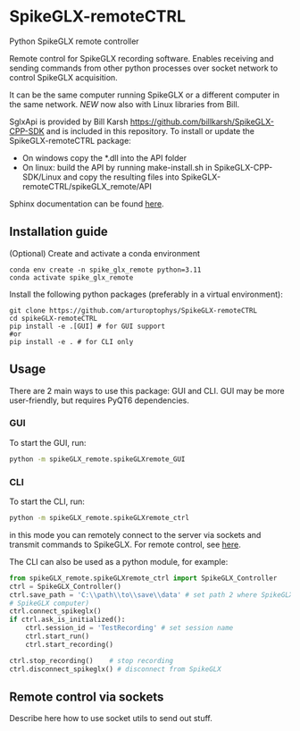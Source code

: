 # SpikeGLX-remoteCTRL
Python SpikeGLX remote controller

Remote control for SpikeGLX recording software. Enables receiving and sending commands from other python processes over 
socket network to control SpikeGLX acquisition.

It can be the same computer running SpikeGLX or a different computer in the same network.
*NEW* now also with Linux libraries from Bill.

SglxApi is provided by Bill Karsh <https://github.com/billkarsh/SpikeGLX-CPP-SDK> and is included in this repository.
To install or update the SpikeGLX-remoteCTRL package:
- On windows copy the *.dll into the API folder
- On linux: build the API by running make-install.sh  in SpikeGLX-CPP-SDK/Linux and copy the 
resulting files into SpikeGLX-remoteCTRL/spikeGLX_remote/API

Sphinx documentation can be found [here](https://arturoptophys.github.io/SpikeGLX-remoteCTRL/).

## Installation guide
(Optional) Create and activate a conda environment

    conda env create -n spike_glx_remote python=3.11
    conda activate spike_glx_remote

Install the following python packages (preferably in a virtual environment):

    git clone https://github.com/arturoptophys/SpikeGLX-remoteCTRL
    cd spikeGLX-remoteCTRL
    pip install -e .[GUI] # for GUI support
    #or
    pip install -e . # for CLI only

## Usage
There are 2 main ways to use this package: GUI and CLI. GUI may be more user-friendly, but requires PyQT6 dependencies.

### GUI
To start the GUI, run:
```bash
python -m spikeGLX_remote.spikeGLXremote_GUI
```
### CLI
To start the CLI, run:
```bash
python -m spikeGLX_remote.spikeGLXremote_ctrl
```
in this mode you can remotely connect to the server via sockets and transmit commands to SpikeGLX. For remote control,
see [here](#remote-control-via-sockets).

The CLI can also be used as a python module, for example:
```python
from spikeGLX_remote.spikeGLXremote_ctrl import SpikeGLX_Controller
ctrl = SpikeGLX_Controller()
ctrl.save_path = 'C:\\path\\to\\save\\data' # set path 2 where SpikeGLX will save the data (should be a path on 
# SpikeGLX computer)
ctrl.connect_spikeglx()
if ctrl.ask_is_initialized():
    ctrl.session_id = 'TestRecording' # set session name
    ctrl.start_run()
    ctrl.start_recording()

ctrl.stop_recording()    # stop recording
ctrl.disconnect_spikeglx() # disconnect from SpikeGLX
```

## Remote control via sockets
Describe here how to use socket utils to send out stuff.